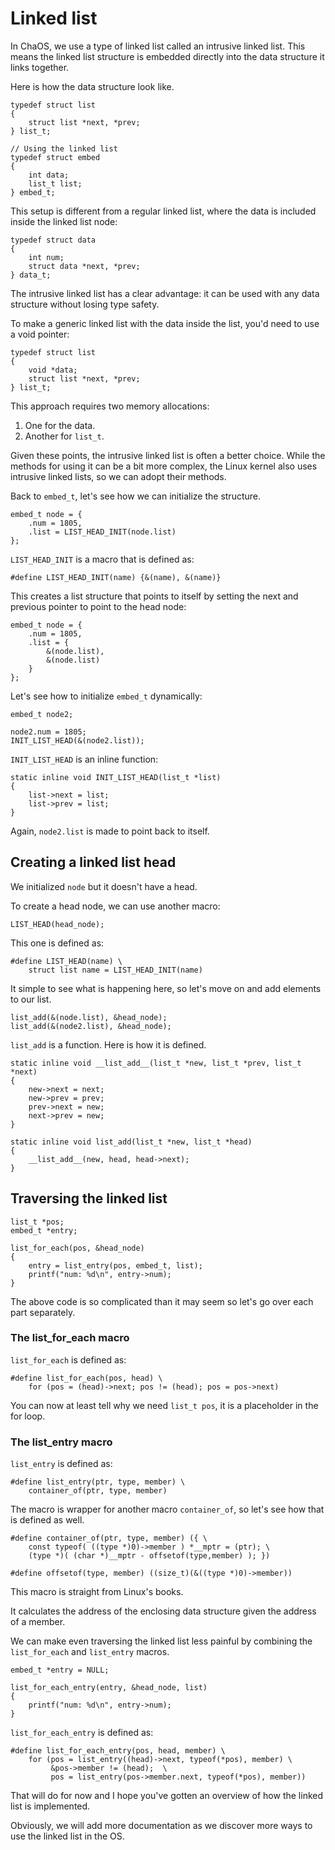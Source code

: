 # Linked list
In ChaOS, we use a type of linked list called an intrusive linked list. This means the linked list structure is embedded directly into the data structure it links together.

Here is how the data structure look like.

```
typedef struct list
{
	struct list *next, *prev;
} list_t;

// Using the linked list
typedef struct embed
{
	int data;
	list_t list;
} embed_t;
```

This setup is different from a regular linked list, where the data is included inside the linked list node:

```
typedef struct data
{
	int num;
	struct data *next, *prev;
} data_t;
```

The intrusive linked list has a clear advantage: it can be used with any data structure without losing type safety.

To make a generic linked list with the data inside the list, you'd need to use a void pointer:

```
typedef struct list
{
	void *data;
	struct list *next, *prev;
} list_t;
```

This approach requires two memory allocations:

1. One for the data.
2. Another for `list_t`.

Given these points, the intrusive linked list is often a better choice. While the methods for using it can be a bit more complex, the Linux kernel also uses intrusive linked lists, so we can adopt their methods.

Back to `embed_t`, let's see how we can initialize the structure.

```
embed_t node = {
	.num = 1805,
	.list = LIST_HEAD_INIT(node.list)
};
```

`LIST_HEAD_INIT` is a macro that is defined as:

```
#define LIST_HEAD_INIT(name) {&(name), &(name)}
```

This creates a list structure that points to itself by setting the next and previous pointer to point to the head node:

```
embed_t node = {
	.num = 1805,
	.list = {
		&(node.list),
		&(node.list)
	}
};
```

Let's see how to initialize `embed_t` dynamically:

```
embed_t node2;

node2.num = 1805;
INIT_LIST_HEAD(&(node2.list));
```

`INIT_LIST_HEAD` is an inline function:

```
static inline void INIT_LIST_HEAD(list_t *list)
{
	list->next = list;
	list->prev = list;
}
```

Again, `node2.list` is made to point back to itself.

## Creating a linked list head
We initialized `node` but it doesn't have a head. 

To create a head node, we can use another macro:

```
LIST_HEAD(head_node);
```

This one is defined as:

```
#define LIST_HEAD(name) \
	struct list name = LIST_HEAD_INIT(name)
```

It simple to see what is happening here, so let's move on and add elements to our list.

```
list_add(&(node.list), &head_node);
list_add(&(node2.list), &head_node);
```

`list_add` is a function. Here is how it is defined.

```
static inline void __list_add__(list_t *new, list_t *prev, list_t *next)
{
	new->next = next;
	new->prev = prev;
	prev->next = new;
	next->prev = new;
}

static inline void list_add(list_t *new, list_t *head)
{
	__list_add__(new, head, head->next);
}
```

## Traversing the linked list
```
list_t *pos;
embed_t *entry;

list_for_each(pos, &head_node)
{
	entry = list_entry(pos, embed_t, list);
	printf("num: %d\n", entry->num);
}
```

The above code is so complicated than it may seem so let's go over each part separately.

### The list_for_each macro
`list_for_each` is defined as:

```
#define list_for_each(pos, head) \
	for (pos = (head)->next; pos != (head); pos = pos->next)
```

You can now at least tell why we need `list_t pos`, it is a placeholder in the for loop.

### The list_entry macro
`list_entry` is defined as:

```
#define list_entry(ptr, type, member) \
	container_of(ptr, type, member)
```

The macro is wrapper for another macro `container_of`, so let's see how that is defined as well.

```
#define container_of(ptr, type, member) ({ \
    const typeof( ((type *)0)->member ) *__mptr = (ptr); \
    (type *)( (char *)__mptr - offsetof(type,member) ); })

#define offsetof(type, member) ((size_t)(&((type *)0)->member))
```

This macro is straight from Linux's books.

It calculates the address of the enclosing data structure given the address of a member.

We can make even traversing the linked list less painful by combining the `list_for_each` and `list_entry` macros.

```
embed_t *entry = NULL;

list_for_each_entry(entry, &head_node, list)
{
	printf("num: %d\n", entry->num);
}
```

`list_for_each_entry` is defined as:

```
#define list_for_each_entry(pos, head, member) \
	for (pos = list_entry((head)->next, typeof(*pos), member) \
		 &pos->member != (head);  \
		 pos = list_entry(pos->member.next, typeof(*pos), member))
```

That will do for now and I hope you've gotten an overview of how the linked list is implemented.

Obviously, we will add more documentation as we discover more ways to use the linked list in the OS.

